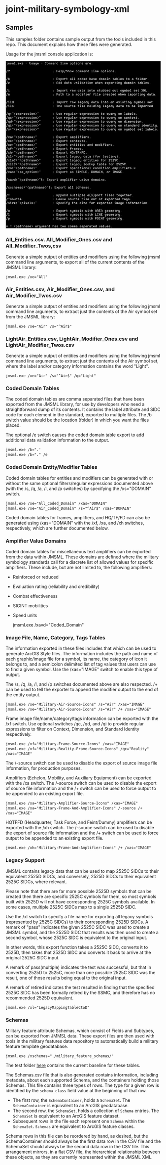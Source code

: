 # joint-military-symbology-xml #

## Samples ##

This samples folder contains sample output from the tools included in this repo.  This document explains how these files were generated.

Usage for the jmsml console application is:

![](usage.jpg)

### All_Entities.csv. All_Modifier_Ones.csv and All_Modifier_Twos,csv ###
Generate a simple output of entities and modifiers using the following jmsml command line arguments, to export all of the current contents of the JMSML library:

	jmsml.exe /xe="All"

### Air_Entities.csv, Air_Modifier_Ones.csv, and Air_Modifier_Twos.csv ###
Generate a simple output of entities and modifiers using the following jmsml command line arguments, to extract just the contents of the Air symbol set from the JMSML library:

	jmsml.exe /xe="Air" /s="^Air$"

### LightAir_Entities.csv, LightAir_Modifier_Ones.csv and LightAir_Modifier_Twos.csv ###
Generate a simple output of entities and modifiers using the following jmsml command line arguments, to extract just the contents of the Air symbol set, where the label and/or category information contains the word "Light".

	jmsml.exe /xe="Air" /s="^Air$" /q="Light"

### Coded Domain Tables ###
The coded domain tables are comma separated files that have been exported from the JMSML library, for use by developers who need a straightforward dump of its contents.  It contains the label attribute and SIDC code for each element in the standard, exported to multiple files.  The /b switch value should be the location (folder) in which you want the files placed.

The optional /e switch causes the coded domain table export to add additional data validation information to the output.

	jmsml.exe /b=".'
	jmsml.exe /b="." /e

### Coded Domain Entity/Modifier Tables ###
Coded domain tables for entities and modifiers can be generated with or without the same optional filters/regular expressions documented above (with the /s, /q, /a, /l, and /p switches) by specifying the /xs="DOMAIN" switch.

	jmsml.exe /xe="All_Coded_Domain" /xas="DOMAIN"
	jmsml.exe /xe="Air_Coded_Domain" /s="^Air$" /xas="DOMAIN"

Coded domain tables for frames, amplifiers, and HQ/TF/FD can also be generated using /xas="DOMAIN" with the /xf, /xa, and /xh switches, respectively, which are further documented below.

### Amplifier Value Domains ###
Coded domain tables for miscellaneous text amplifiers can be exported from the data within JMSML.  These domains are defined where the military symbology standards call for a discrete list of allowed values for specific amplifiers.  These include, but are not limited to, the following amplifiers:

- Reinforced or reduced
- Evaluation rating (reliability and credibility)
- Combat effectiveness
- SIGINT mobilities
- Speed units


    jmsml.exe /xavd="Coded_Domain"

### Image File, Name, Category, Tags Tables ###
The information exported in these files includes that which can be used to generate ArcGIS Style files.  The information includes the path and name of each graphic/image file for a symbol, its name, the category of icon it belongs to, and a semicolon delimited list of tag values that users can use to find a given symbol.  Use the /xas="IMAGE" switch to enable this type of output.

The /s, /q, /a, /l, and /p switches documented above are also respected.  /+ can be used to tell the exporter to append the modifier output to the end of the entity output.

	jmsml.exe /xe="Military-Air-Source-Icons" /s="Air" /xas="IMAGE"
	jmsml.exe /xe="Military-Air-Source-Icons" /s="Air" /+ /xas="IMAGE"

Frame image file/name/category/tags information can be exported with the /xf switch.  Use optional switches /qc, /qd, and /qi to provide regular expressions to filter on Context, Dimension, and Standard Identity respectively.

	jmsml.exe /xf="Military-Frame-Source-Icons" /xas="IMAGE"
	jmsml.exe /xf="Military-Reality-Frame-Source-Icons" /qc="Reality" /xas="IMAGE"

The /-source switch can be used to disable the export of source image file information, for production purposes.

Amplifiers (Echelon, Mobility, and Auxiliary Equipment) can be exported with the /xa switch.  The /-source switch can be used to disable the export of source file information and the /+ switch can be used to force output to be appended to an existing export file.

	jmsml.exe /xa="Military-Amplifier-Source-Icons" /xas="IMAGE"
	jmsml.exe /xa="Military-Frame-And-Amplifier-Icons" /-source /+ /xas="IMAGE"

HQTFFD (Headquarter, Task Force, and Feint/Dummy) amplifiers can be exported with the /xh switch.  The /-source switch can be used to disable the export of source file information and the /+ switch can be used to force output to be appended to an existing export file.

	jmsml.exe /xh="Military-Frame-And-Amplifier-Icons" /+ /xas="IMAGE" 

### Legacy Support ###
JMSML contains legacy data that can be used to map 2525C SIDCs to their equivalent 2525D SIDCs, and conversely, 2525D SIDCs to their equivalent 2525C SIDCs, where relevant.

Please note that there are far more possible 2525D symbols that can be created then there are specific 2525C symbols for them, so most symbols built with 2525D will not have corresponding 2525C symbols available.  In some cases, multiple 2525C SIDCs map to a single 2525D SIDC.

Use the /xl switch to specify a file name for exporting all legacy symbols (represented by 2525C SIDCs) to their corresponding 2525D SIDCs.  A remark of "pass" indicates the given 2525C SIDC was used to create a JMSML symbol, and the 2525D SIDC that results was then used to create a second symbol, whose 2525C SIDC is equivalent to the original input.

In other words, this export function takes a 2525C SIDC, converts it to 2525D, then takes that 2525D SIDC and converts it back to arrive at the original 2525C SIDC input.

A remark of pass(multiple) indicates the test was successful, but that in converting 2525D to 2525C, more than one possible 2525C SIDC was the result, one of those results being equal to the original input.

A remark of retired indicates the test resulted in finding that the specified 2525C SIDC has been formally retired by the SSMC, and therefore has no recommended 2525D equivalent.

	jmsml.exe /xl="LegacyMappingTableCtoD"

### Schemas ###

Military feature attribute Schemas, which consist of Fields and Subtypes, can be exported from JMMSL data.  These export files are then used with tools in the military features data repository to automatically build a military feature template geodatabase.

    jmsml.exe /xschemas="./military_feature_schemas/"

The test folder [here](../source/JointMilitarySymbologyLibraryCS/jmsml/test) contains the current baseline for these tables.

The Schemas.csv file that is also generated contains information, including metadata, about each supported Schema, and the containers holding those Schemas.  This file contains three types of rows.  The type for a given row is identified by the `schema_class` field value at the beginning of that row.   

- The first row, the `SchemaContainer`, holds a `SchemaSet`.  The `SchemaContainer` is equivalent to an ArcGIS geodatabase.
- The second row, the `SchemaSet`, holds a collection of `Schema` entries.  The `SchemaSet` is equivalent to an ArcGIS feature dataset.
- Subsequent rows in the file each represent one `Schema` within the `SchemaSet`.  `Schemas` are equivalent to ArcGIS feature classes.

Schema rows in this file can be reordered by hand, as desired, but the SchemaContainer should always be the first data row in the CSV file and the SchemaSet should always be the second data row in the CSV file.  This arrangement mirrors, in a flat CSV file, the hierarchical relationship between these objects, as they are currently represented within the JMSML XML.